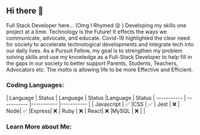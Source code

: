 ## Hi there 👋
Full Stack Developer here... (Omg I Rhymed 😜 )
Developing my skills one project at a time. 
Technology is the Future! It effects the ways we communicate, advocate, and educate. Covid-19 highlighted the clear need for society to accelerate technological developments and integrate tech into our daily lives. As a Pursuit Fellow, my goal is to strengthen my problem solving skills and use my knowledge as a Full-Stack Developer to help fill in the gaps in our society to better support Parents, Students, Teachers, Advocators etc. The motto is allowing life to be more Effective and Efficient.


### Coding Languages:
| Language | Status |   Language  | Status |Language | Status
| ----------- | ----------- |----------- |----------- |
| Javascript | ✅ |CSS | ✅ | Jest | ❌
| Node| ✅ |Express| ❌ | Ruby | ❌
| React| ❌ |MySQL | ❌ | |

### Learn More about Me:

<!--
**KalilahClarke/KalilahClarke** is a ✨ _special_ ✨ repository because its `README.md` (this file) appears on your GitHub profile.

Here are some ideas to get you started:

- 🔭 I’m currently working on ...
- 🌱 I’m currently learning ...
- 👯 I’m looking to collaborate on ...
- 🤔 I’m looking for help with ...
- 💬 Ask me about ...
- 📫 How to reach me: ...
- 😄 Pronouns: ...
- ⚡ Fun fact: ...
-->
